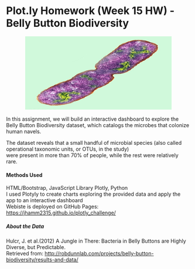 # Plot.ly Homework (Week 15 HW) - Belly Button Biodiversity

<p align="center">
  <img width="400" height="200" src="bacteria.jpg">
</p>


In this assignment, we will build an interactive dashboard to explore the Belly Button Biodiversity dataset, which catalogs the microbes that colonize human navels.

The dataset reveals that a small handful of microbial species (also called operational taxonomic units, or OTUs, in the study)\
were present in more than 70% of people, while the rest were relatively rare.

#### Methods Used
HTML/Bootstrap, JavaScript Library Plotly, Python\
I used Plotyly to create charts exploring the provided data and apply the app to an interactive dashboard \
Webiste is deployed on GitHub Pages: https://jhamm2315.github.io/plotly_challenge/


##### About the Data
Hulcr, J. et al.(2012) A Jungle in There: Bacteria in Belly Buttons are Highly Diverse, but Predictable.\
Retrieved from: http://robdunnlab.com/projects/belly-button-biodiversity/results-and-data/
